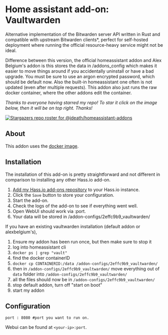 # Home assistant add-on: Vaultwarden

Alternative implementation of the Bitwarden server API written in Rust and compatible with upstream Bitwarden clients*, perfect for self-hosted deployment where running the official resource-heavy service might not be ideal.

Difference between this version, the official homeassistant addon and Alex Belgium's addon is this stores the data in /addons_config which makes it easier to move things around if you accidentally uninstall or have a bad upgrade. You must be sure to use an argon encrypted password, which should be default now. Also the built-in homeassistant one often is not updated (even after multiple requests). This addon also just runs the raw docker container, where the other addons edit the container.

_Thanks to everyone having starred my repo! To star it click on the image below, then it will be on top right. Thanks!_

[![Stargazers repo roster for @jdeath/homeassistant-addons](https://reporoster.com/stars/jdeath/homeassistant-addons)](https://github.com/jdeath/homeassistant-addons/stargazers)

## About

This addon uses the [docker image](https://github.com/dani-garcia/vaultwarden).

## Installation

The installation of this add-on is pretty straightforward and not different in
comparison to installing any other Hass.io add-on.

1. [Add my Hass.io add-ons repository][repository] to your Hass.io instance.
1. Click the `Save` button to store your configuration.
1. Start the add-on.
1. Check the logs of the add-on to see if everything went well.
1. Open WebUI should work via <your-ip>:port.
1. Your data will be stored in /addon-configs/2effc9b9_vaultwarden/

If you have an existing vaultwarden installation (default addon or alexbelgium's),
1. Ensure my addon has been run once, but then make sure to stop it
1. log into homeassistant cli
1. `docker ps | grep "vault"`
1. find the docker containerID
1. `docker cp CONTAINERID:/data /addon-configs/2effc9b9_vaultwarden/`
1. then in `/addon-configs/2effc9b9_vaultwarden/` move everything out of `data` folder into `/addon-configs/2effc9b9_vaultwarden/`
1. all the files should now be in `/addon-configs/2effc9b9_vaultwarden/`
1. stop default addon, turn off "start on boot"
1. start my addon


## Configuration

```
port : 8080 #port you want to run on.
```

Webui can be found at `<your-ip>:port`.

[repository]: https://github.com/jdeath/homeassistant-addons
